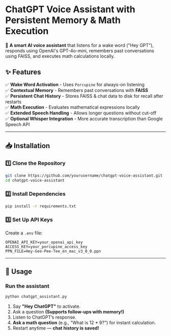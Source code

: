 # **ChatGPT Voice Assistant with Persistent Memory & Math Execution**
🚀 **A smart AI voice assistant** that listens for a wake word ("Hey GPT"), responds using OpenAI's GPT-4o-mini, remembers past conversations using FAISS, and executes math calculations locally.  

## ✨ **Features**
✅ **Wake Word Activation** - Uses `Porcupine` for always-on listening  
✅ **Contextual Memory** - Remembers past conversations with **FAISS**  
✅ **Persistent Chat History** - Stores FAISS & chat data to disk for recall after restarts  
✅ **Math Execution** - Evaluates mathematical expressions locally  
✅ **Extended Speech Handling** - Allows longer questions without cut-off  
✅ **Optional Whisper Integration** - More accurate transcription than Google Speech API  

---

## 📥 **Installation**
### 1️⃣ **Clone the Repository**
```bash
git clone https://github.com/yourusername/chatgpt-voice-assistant.git
cd chatgpt-voice-assistant
```
### 2️⃣ **Install Dependencies**
```bash
pip install -r requirements.txt
```
### 3️⃣ **Set Up API Keys**
Create a `.env` file:
```
OPENAI_API_KEY=your_openai_api_key
ACCESS_KEY=your_porcupine_access_key
PPN_FILE=Hey-Gee-Pee-Tee_en_mac_v3_0_0.ppn
```

---

## 🚀 **Usage**
### **Run the assistant**
```bash
python chatgpt_assistant.py
```
1. Say **"Hey ChatGPT"** to activate.
2. Ask a question **(Supports follow-ups with memory!)**  
3. Listen to ChatGPT’s response.  
4. **Ask a math question** (e.g., "What is 12 * 9?") for instant calculation.  
5. Restart anytime — **chat history is saved!**  



